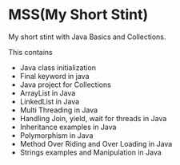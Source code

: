 # MSS(My Short Stint)
My short stint with Java Basics and Collections.

This contains

- Java class initialization
- Final keyword in java
- Java project for Collections
- ArrayList in Java
- LinkedList in Java
- Multi Threading in Java
- Handling Join, yield, wait for threads in Java
- Inheritance examples in Java
- Polymorphism in Java
- Method Over Riding and Over Loading in Java
- Strings examples and Manipulation in Java
